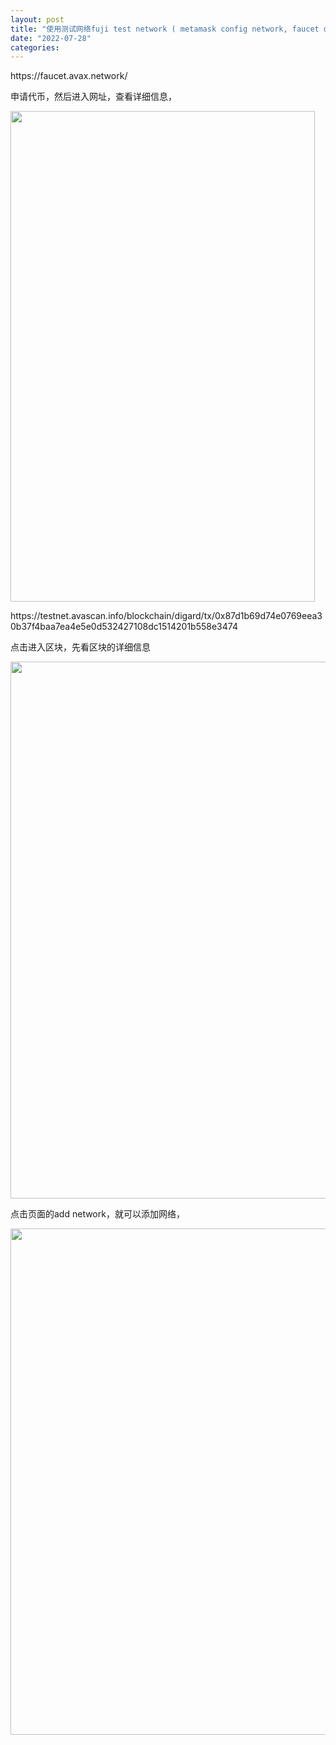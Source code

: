 ```yaml
---
layout: post
title: "使用测试网络fuji test network ( metamask config network, faucet drop, get avax) "
date: "2022-07-28"
categories: 
---
```

<p>https://faucet.avax.network/</p>

<p>申请代币，然后进入网址，查看详细信息，</p>

<p><img height="785" src="/uploads/ckeditor/pictures/153/image-20220728142251-1.png" width="487" /></p>

<p>https://testnet.avascan.info/blockchain/digard/tx/0x87d1b69d74e0769eea30b37f4baa7ea4e5e0d532427108dc1514201b558e3474</p>

<p>点击进入区块，先看区块的详细信息</p>

<p><img height="859" src="/uploads/ckeditor/pictures/154/image-20220728142329-2.png" width="1658" /></p>

<p>点击页面的add network，就可以添加网络，</p>

<p><img height="810" src="/uploads/ckeditor/pictures/155/image-20220728142421-3.png" width="1723" /></p>

